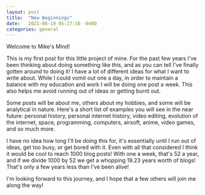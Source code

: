 ```yaml
---
layout: post
title:  "New Beginnings"
date:   2021-08-19 05:17:16 -0400
categories: general
---
```

Welcome to Mike's Mind!

This is my first post for this little project of mine. For the past few years I've been thinking about doing something like this, and as you can tell I've finally gotten around to doing it! I have a lot of different ideas for what I want to write about. While I could vomit out one a day, in order to maintain a balance with my education and work I will be doing one post a week. This also helps me avoid running out of ideas or getting burnt out. 

Some posts will be about me, others about my hobbies, and some will be analytical in nature. Here's a short list of examples you will see in the near future: personal history, personal internet history, video editing, evolution of the internet, space, programming, computers, airsoft, anime, video games, and so much more. 

I have no idea how long I'll be doing this for, it's essentially until I run out of ideas, get too busy, or get bored with it. Even with all that considered I think it would be cool to reach 1000 blog posts! With one a week, that's 52 a year, and if we divide 1000 by 52 we get a whopping 19.23 years worth of blogs! That's only a few years less than I've been alive!

I'm looking forward to this journey, and I hope that a few others will join me along the way!
